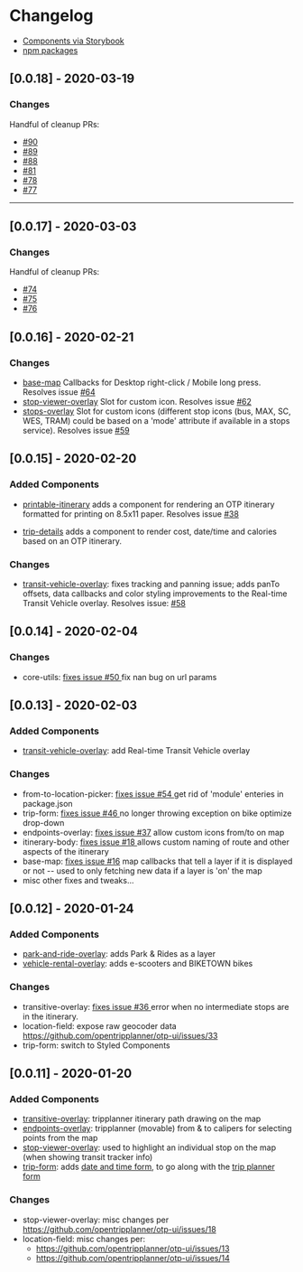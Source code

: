 # Changelog

- [Components via Storybook](http://www.opentripplanner.org/otp-ui)
- [npm packages](https://www.npmjs.com/org/opentripplanner)

## [0.0.18] - 2020-03-19

### Changes

Handful of cleanup PRs:

- [#90](https://github.com/opentripplanner/otp-ui/issues/90)
- [#89](https://github.com/opentripplanner/otp-ui/issues/89)
- [#88](https://github.com/opentripplanner/otp-ui/issues/88)
- [#81](https://github.com/opentripplanner/otp-ui/issues/81)
- [#78](https://github.com/opentripplanner/otp-ui/issues/78)
- [#77](https://github.com/opentripplanner/otp-ui/issues/77)

---

## [0.0.17] - 2020-03-03

### Changes

Handful of cleanup PRs:

- [#74](https://github.com/opentripplanner/otp-ui/issues/74)
- [#75](https://github.com/opentripplanner/otp-ui/issues/75)
- [#76](https://github.com/opentripplanner/otp-ui/issues/76)

## [0.0.16] - 2020-02-21

### Changes

- [base-map](http://www.opentripplanner.org/otp-ui/?path=/story/basemap--on-context-menu-popup) Callbacks for Desktop right-click / Mobile long press. Resolves issue [#64](https://github.com/opentripplanner/otp-ui/issues/64)
- [stop-viewer-overlay](http://www.opentripplanner.org/otp-ui/?path=/story/stopvieweroverlay--stopvieweroverlay-with-custom-marker) Slot for custom icon. Resolves issue [#62](https://github.com/opentripplanner/otp-ui/issues/62)
- [stops-overlay](http://www.opentripplanner.org/otp-ui/?path=/story/stopsoverlay--stopsoverlay-with-custom-marker) Slot for custom icons (different stop icons (bus, MAX, SC, WES, TRAM) could be based on a 'mode' attribute if available in a stops service). Resolves issue [#59](https://github.com/opentripplanner/otp-ui/issues/59)

## [0.0.15] - 2020-02-20

### Added Components

- [printable-itinerary](http://www.opentripplanner.org/otp-ui/?path=/story/printableitinerary--itinerarybody-with-walk-only-itinerary) adds a component for rendering an OTP itinerary formatted for printing on 8.5x11 paper. Resolves issue [#38](https://github.com/opentripplanner/otp-ui/issues/38)

- [trip-details](http://www.opentripplanner.org/otp-ui/?path=/story/tripdetails--tripdetails-with-tnc-transit-itinerary) adds a component to render cost, date/time and calories based on an OTP itinerary.

### Changes

- [transit-vehicle-overlay](http://www.opentripplanner.org/otp-ui/?path=/story/transitvehicleoverlay--real-time-vehicles-in-layer-switcher): fixes tracking and panning issue; adds panTo offsets, data callbacks and color styling improvements to the Real-time Transit Vehicle overlay. Resolves issue: [#58](https://github.com/opentripplanner/otp-ui/issues/58)

## [0.0.14] - 2020-02-04

### Changes

- core-utils: [fixes issue #50 ](https://github.com/opentripplanner/otp-ui/issues/50) fix nan bug on url params

## [0.0.13] - 2020-02-03

### Added Components

- [transit-vehicle-overlay](http://www.opentripplanner.org/otp-ui/?path=/story/realtime-vehiclelayer--real-time-vehicles-layer): add Real-time Transit Vehicle overlay

### Changes

- from-to-location-picker: [fixes issue #54 ](https://github.com/opentripplanner/otp-ui/issues/54) get rid of 'module' enteries in package.json
- trip-form: [fixes issue #46 ](https://github.com/opentripplanner/otp-ui/issues/46) no longer throwing exception on bike optimize drop-down
- endpoints-overlay: [fixes issue #37](https://github.com/opentripplanner/otp-ui/issues/37) allow custom icons from/to on map
- itinerary-body: [fixes issue #18 ](https://github.com/opentripplanner/otp-ui/issues/18) allows custom naming of route and other aspects of the itinerary
- base-map: [fixes issue #16](https://github.com/opentripplanner/otp-ui/issues/16) map callbacks that tell a layer if it is displayed or not -- used to only fetching new data if a layer is 'on' the map
- misc other fixes and tweaks...

## [0.0.12] - 2020-01-24

### Added Components

- [park-and-ride-overlay](http://www.opentripplanner.org/otp-ui/?path=/story/parkandrideoverlay--parkandrideoverlay): adds Park & Rides as a layer
- [vehicle-rental-overlay](http://www.opentripplanner.org/otp-ui/?path=/story/vehiclerentaloverlay--vehiclerentaloverlay-with-rental-bicycles): adds e-scooters and BIKETOWN bikes

### Changes

- transitive-overlay: [fixes issue #36 ](https://github.com/opentripplanner/otp-ui/issues/36) error when no intermediate stops are in the itinerary.
- location-field: expose raw geocoder data https://github.com/opentripplanner/otp-ui/issues/33
- trip-form: switch to Styled Components

## [0.0.11] - 2020-01-20

### Added Components

- [transitive-overlay](http://www.opentripplanner.org/otp-ui/?path=/story/transitiveoverlay--transitiveoverlay-with-e-scooter-rental-transit-itinerary): tripplanner itinerary path drawing on the map
- [endpoints-overlay](http://www.opentripplanner.org/otp-ui/?path=/story/endpointsoverlay--endpointsoverlay): tripplanner (movable) from & to calipers for selecting points from the map
- [stop-viewer-overlay](http://www.opentripplanner.org/otp-ui/?path=/story/stopvieweroverlay--stopvieweroverlay): used to highlight an individual stop on the map (when showing transit tracker info)
- [trip-form](http://www.opentripplanner.org/otp-ui/?path=/story/datetimeselector--date-time-selector): adds [date and time form](http://www.opentripplanner.org/otp-ui/?path=/story/datetimeselector--date-time-selector), to go along with the [trip planner form](http://www.opentripplanner.org/otp-ui/?path=/story/settingsselectorpanel--settings-selector-panel)

### Changes

- stop-viewer-overlay: misc changes per https://github.com/opentripplanner/otp-ui/issues/18
- location-field: misc changes per:
  - https://github.com/opentripplanner/otp-ui/issues/13
  - https://github.com/opentripplanner/otp-ui/issues/14
